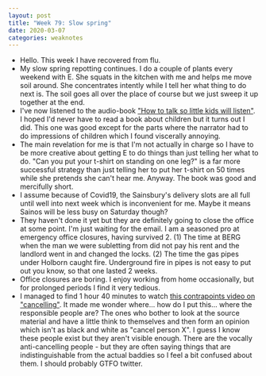 ```yaml
---
layout: post
title: "Week 79: Slow spring"
date: 2020-03-07
categories: weaknotes
---
```

* Hello. This week I have recovered from flu.
* My slow spring repotting continues. I do a couple of plants every weekend with E. She squats in the kitchen with me and helps me move soil around. She concentrates intently while I tell her what thing to do next is. The soil goes all over the place of course but we just sweep it up together at the end.
* I've now listened to the audio-book ["How to talk so little kids will listen"](https://www.audible.co.uk/pd/How-to-Talk-So-Little-Kids-Will-Listen-Audiobook/B01N1LV1TH?source_code=M2M30DFT1BkSH121515013C&source_code=M2M14DFT1BkSH082015011R&ds_rl=1235779&ipRedirectOverride=true). I hoped I'd never have to read a book about children but it turns out I did. This one was good except for the parts where the narrator had to do impressions of children which I found viscerally annoying.
* The main revelation for me is that I'm not actually in charge so I have to be more creative about getting E to do things than just telling her what to do. "Can you put your t-shirt on standing on one leg?" is a far more successful strategy than just telling her to put her t-shirt on 50 times while she pretends she can't hear me. Anyway. The book was good and mercifully short.
* I assume because of Covid19, the Sainsbury's delivery slots are all full until well into next week which is inconvenient for me. Maybe it means Sainos will be less busy on Saturday though?
* They haven't done it yet but they are definitely going to close the office at some point. I'm just waiting for the email. I am a seasoned pro at emergency office closures, having survived 2. (1) The time at BERG when the man we were subletting from did not pay his rent and the landlord went in and changed the locks. (2) The time the gas pipes under Holborn caught fire. Underground fire in pipes is not easy to put out you know, so that one lasted 2 weeks.
* Office closures are boring. I enjoy working from home occasionally, but for prolonged periods I find it very tedious.
* I managed to find 1 hour 40 minutes to watch [this contrapoints video on "cancelling"](https://www.youtube.com/watch?v=OjMPJVmXxV8). It made me wonder where... how do I put this... where the responsible people are? The ones who bother to look at the source material and have a little think to themselves and then form an opinion which isn't as black and white as "cancel person X". I guess I know these people exist but they aren't visible enough. There are the vocally anti-cancelling people - but they are often saying things that are indistinguishable from the actual baddies so I feel a bit confused about them. I should probably GTFO twitter.
